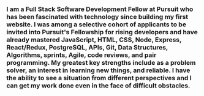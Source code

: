 ### I am a Full Stack Software Development Fellow at Pursuit who has been fascinated with technology since building my first website. I was among a selective cohort of applicants to be invited into Pursuit's Fellowship for rising developers and have already mastered JavaScript, HTML, CSS, Node, Express, React/Redux, PostgreSQL, APIs, Git, Data Structures, Algorithms, sprints, Agile, code reviews, and pair programming. My greatest key strengths include as a problem solver, an interest in learning new things, and reliable. I have the ability to see a situation from different perspectives and I can get my work done even in the face of difficult obstacles.



<!--
**imrannazir20/imrannazir20** is a ✨ _special_ ✨ repository because its `README.md` (this file) appears on your GitHub profile.

Here are some ideas to get you started:

- 🔭 I’m currently working on ...
- 🌱 I’m currently learning ...
- 👯 I’m looking to collaborate on ...
- 🤔 I’m looking for help with ...
- 💬 Ask me about ...
- 📫 How to reach me: ...
- 😄 Pronouns: ...
- ⚡ Fun fact: ...
-->
